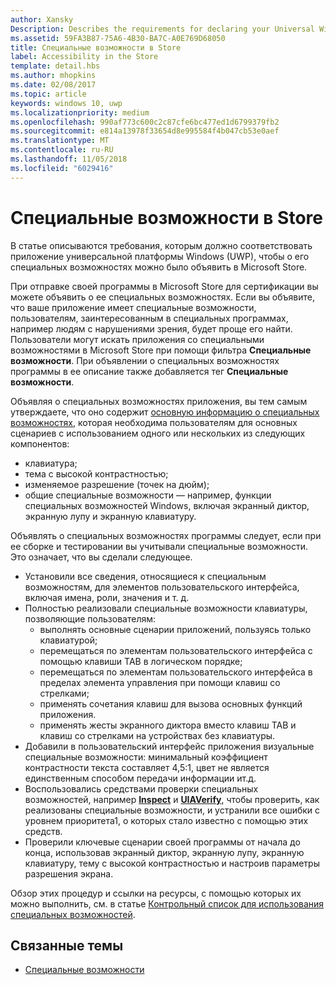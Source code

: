 ```yaml
---
author: Xansky
Description: Describes the requirements for declaring your Universal Windows Platform (UWP) app as accessible in the Microsoft Store.
ms.assetid: 59FA3B87-75A6-4B30-BA7C-A0E769D68050
title: Специальные возможности в Store
label: Accessibility in the Store
template: detail.hbs
ms.author: mhopkins
ms.date: 02/08/2017
ms.topic: article
keywords: windows 10, uwp
ms.localizationpriority: medium
ms.openlocfilehash: 990af773c600c2c87cfe6bc477ed1d6799379fb2
ms.sourcegitcommit: e814a13978f33654d8e995584f4b047cb53e0aef
ms.translationtype: MT
ms.contentlocale: ru-RU
ms.lasthandoff: 11/05/2018
ms.locfileid: "6029416"
---
```

# <a name="accessibility-in-the-store"></a>Специальные возможности в Store  



В статье описываются требования, которым должно соответствовать приложение универсальной платформы Windows (UWP), чтобы о его специальных возможностях можно было объявить в Microsoft Store.

При отправке своей программы в Microsoft Store для сертификации вы можете объявить о ее специальных возможностях. Если вы объявите, что ваше приложение имеет специальные возможности, пользователям, заинтересованным в специальных программах, например людям с нарушениями зрения, будет проще его найти. Пользователи могут искать приложения со специальными возможностями в Microsoft Store при помощи фильтра **Специальные возможности**. При объявлении о специальных возможностях программы в ее описание также добавляется тег **Специальные возможности**.

Объявляя о специальных возможностях приложения, вы тем самым утверждаете, что оно содержит [основную информацию о специальных возможностях](basic-accessibility-information.md), которая необходима пользователям для основных сценариев с использованием одного или нескольких из следующих компонентов:

* клавиатура;
* тема с высокой контрастностью;
* изменяемое разрешение (точек на дюйм);
* общие специальные возможности — например, функции специальных возможностей Windows, включая экранный диктор, экранную лупу и экранную клавиатуру.

Объявлять о специальных возможностях программы следует, если при ее сборке и тестировании вы учитывали специальные возможности. Это означает, что вы сделали следующее.

* Установили все сведения, относящиеся к специальным возможностям, для элементов пользовательского интерфейса, включая имена, роли, значения и т. д.
* Полностью реализовали специальные возможности клавиатуры, позволяющие пользователям:
    * выполнять основные сценарии приложений, пользуясь только клавиатурой;
    * перемещаться по элементам пользовательского интерфейса с помощью клавиши TAB в логическом порядке;
    * перемещаться по элементам пользовательского интерфейса в пределах элемента управления при помощи клавиш со стрелками;
    * применять сочетания клавиш для вызова основных функций приложения.
    * применять жесты экранного диктора вместо клавиш TAB и клавиш со стрелками на устройствах без клавиатуры.
* Добавили в пользовательский интерфейс приложения визуальные специальные возможности: минимальный коэффициент контрастности текста составляет 4,5:1, цвет не является единственным способом передачи информации ит.д.
* Воспользовались средствами проверки специальных возможностей, например [**Inspect**](https://msdn.microsoft.com/library/windows/desktop/Dd318521) и [**UIAVerify**](https://msdn.microsoft.com/library/windows/desktop/Hh920986), чтобы проверить, как реализованы специальные возможности, и устранили все ошибки с уровнем приоритета1, о которых стало известно с помощью этих средств.
* Проверили ключевые сценарии своей программы от начала до конца, использовав экранный диктор, экранную лупу, экранную клавиатуру, тему с высокой контрастностью и настроив параметры разрешения экрана.

Обзор этих процедур и ссылки на ресурсы, с помощью которых их можно выполнить, см. в статье [Контрольный список для использования специальных возможностей](accessibility-checklist.md).

<span id="related_topics"/>

## <a name="related-topics"></a>Связанные темы    
* [Специальные возможности](accessibility.md) 
